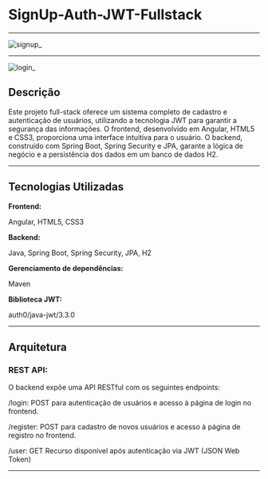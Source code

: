 <h1>SignUp-Auth-JWT-Fullstack</h1>
<hr>

![signup_](https://github.com/user-attachments/assets/67012342-4281-4f6a-9fe2-03606ba84eb2)
<hr>

![login_](https://github.com/user-attachments/assets/7631a2fb-2b7c-4a44-8f4f-469a595abf77)

<h2>Descrição</h2>
<p>Este projeto full-stack oferece um sistema completo de cadastro e autenticação de usuários, utilizando a tecnologia JWT para garantir a segurança das informações. O frontend, desenvolvido em Angular, HTML5 e CSS3, proporciona uma interface intuitiva para o usuário. O backend, construído com Spring Boot, Spring Security e JPA, garante a lógica de negócio e a persistência dos dados em um banco de dados H2.</p>
<hr>
<h2>Tecnologias Utilizadas</h2>
<strong>Frontend: </strong><p>Angular, HTML5, CSS3</p>
<strong>Backend: </strong><p>Java, Spring Boot, Spring Security, JPA, H2</p>
<strong>Gerenciamento de dependências: </strong><p>Maven</p>
<strong>Biblioteca JWT: </strong><p>auth0/java-jwt/3.3.0</p>
<hr>
<h2>Arquitetura</h2>
<h3><strong>REST API: </strong></h3><p>O backend expõe uma API RESTful com os seguintes endpoints:</p>
<p>/login: POST para autenticação de usuários e acesso à página de login no frontend.</p>
<p>/register: POST para cadastro de novos usuários e acesso à página de registro no frontend.</p>
<p>/user: GET Recurso disponível após autenticação via JWT (JSON Web Token)</p>
<hr>

